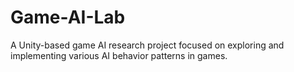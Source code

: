 # Game-AI-Lab
A Unity-based game AI research project focused on exploring and implementing various AI behavior patterns in games.

